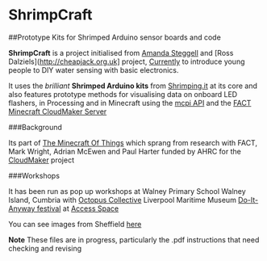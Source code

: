 # ShrimpCraft

##Prototype Kits for Shrimped Arduino sensor boards and code

**ShrimpCraft** is a project initialised from [Amanda Steggell](http://www.testingtesting.org/) and [Ross Dalziels](http://cheapjack.org.uk] project, [Currently](http:/currently.no) to introduce young people to DIY water sensing with basic electronics. 

It uses the *brilliant* **Shrimped Arduino kits** from [Shrimping.it](http://shrimping.it/blog/) at its core and also features prototype methods for visualising data on onboard LED flashers, in Processing and in Minecraft using the [mcpi API](https://github.com/martinohanlon/mcpi) and the [FACT](http://fact.co.uk) [Minecraft CloudMaker Server](http://mc.fact.co.uk:8123/)

###Background

Its part of [The Minecraft Of Things](http://minecraftofthings.tumblr.com) which sprang from research with FACT, Mark Wright, Adrian McEwen and Paul Harter funded by AHRC for the [CloudMaker](http://www.fact.co.uk/projects/cloudmaker-making-minecraft-real.aspx) project

###Workshops

It has been run as pop up workshops at
Walney Primary School Walney Island, Cumbria with [Octopus Collective](http://www.octopuscollective.org)
Liverpool Maritime Museum
[Do-It-Anyway festival](http://opensourcingfestivals.eu/events/do-it-anyway-festival-sheffield-uk) at [Access Space](http://access-space.org/)

You can see images from Sheffield [here](https://www.flickr.com/photos/ajsteggell/sets/72157653152049145)

**Note** These files are in progress, particularly the .pdf instructions that need checking and revising
